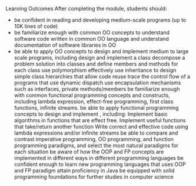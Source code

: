 Learning Outcomes
After completing the module, students should:

- be confident in reading and developing medium-scale programs (up to 10K lines of code)
- be familiarize enough with common OO concepts to understand software code written in common OO language and understand documentation of software libraries in OO 
- be able to apply OO concepts to design and implement medium to large scale programs, including
design and implement a class
decompose a problem solution into classes and define members and methods for each class
use polymorphism effectively
use inheritance to design simple class hierarchies that allow code reuse
trace the control flow of a programs that use dynamic dispatch
use encapsulation mechanisms such as interfaces, private methods/members
be familiarize enough with common functional programming concepts and constructs, including lambda expression, effect-free programming, first class functions, infinite streams.
be able to apply functional programming concepts to design and implement , including:
Implement basic algorithms in functions that are effect free.
Implement useful functions that take/return another function
Write correct and effective code using lambda expressions and/or infinite streams
be able to compare and contrast imperative programming, OO programming, and function programming paradigms, and select the most natural paradigms for each situation
be aware of how the OOP and FP concepts are implemented in different ways in different programming languages
be confident enough to learn new programming languages that uses OOP and FP paradigm
attain proficiency in Java
be equipped with solid programming foundations for further studies in computer science